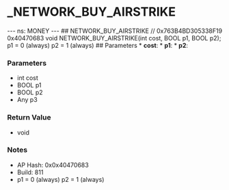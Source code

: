 # _NETWORK_BUY_AIRSTRIKE

--- ns: MONEY --- ## NETWORK_BUY_AIRSTRIKE  // 0x763B4BD305338F19 0x40470683 void NETWORK_BUY_AIRSTRIKE(int cost, BOOL p1, BOOL p2);  p1 = 0 (always) p2 = 1 (always)  ## Parameters * **cost**: * **p1**: * **p2**:

### Parameters
* int cost
* BOOL p1
* BOOL p2
* Any p3

### Return Value
* void

### Notes
* AP Hash: 0x0x40470683
* Build: 811
* p1 = 0 (always)
p2 = 1 (always)

